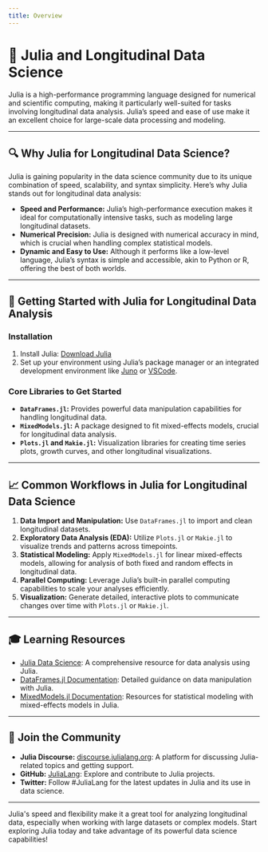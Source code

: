 ```yaml
---
title: Overview
---
```


# 🦈 **Julia and Longitudinal Data Science**

Julia is a high-performance programming language designed for numerical and scientific computing, making it particularly well-suited for tasks involving longitudinal data analysis. Julia’s speed and ease of use make it an excellent choice for large-scale data processing and modeling.

---

## 🔍 **Why Julia for Longitudinal Data Science?**

Julia is gaining popularity in the data science community due to its unique combination of speed, scalability, and syntax simplicity. Here’s why Julia stands out for longitudinal data analysis:

- **Speed and Performance:** Julia’s high-performance execution makes it ideal for computationally intensive tasks, such as modeling large longitudinal datasets.
- **Numerical Precision:** Julia is designed with numerical accuracy in mind, which is crucial when handling complex statistical models.
- **Dynamic and Easy to Use:** Although it performs like a low-level language, Julia’s syntax is simple and accessible, akin to Python or R, offering the best of both worlds.

---

## 🚀 **Getting Started with Julia for Longitudinal Data Analysis**

### Installation

1. Install Julia: [Download Julia](https://julialang.org/downloads/)
2. Set up your environment using Julia’s package manager or an integrated development environment like [Juno](https://junolab.org/) or [VSCode](https://www.julia-vscode.org/).

### Core Libraries to Get Started

- **`DataFrames.jl`:** Provides powerful data manipulation capabilities for handling longitudinal data.
- **`MixedModels.jl`:** A package designed to fit mixed-effects models, crucial for longitudinal data analysis.
- **`Plots.jl` and `Makie.jl`:** Visualization libraries for creating time series plots, growth curves, and other longitudinal visualizations.

---

## 📈 **Common Workflows in Julia for Longitudinal Data Science**

1. **Data Import and Manipulation:** Use `DataFrames.jl` to import and clean longitudinal datasets.
2. **Exploratory Data Analysis (EDA):** Utilize `Plots.jl` or `Makie.jl` to visualize trends and patterns across timepoints.
3. **Statistical Modeling:** Apply `MixedModels.jl` for linear mixed-effects models, allowing for analysis of both fixed and random effects in longitudinal data.
4. **Parallel Computing:** Leverage Julia’s built-in parallel computing capabilities to scale your analyses efficiently.
5. **Visualization:** Generate detailed, interactive plots to communicate changes over time with `Plots.jl` or `Makie.jl`.

---

## 🎓 **Learning Resources**

- [Julia Data Science](https://juliadatascience.io/): A comprehensive resource for data analysis using Julia.
- [DataFrames.jl Documentation](https://dataframes.juliadata.org/stable/): Detailed guidance on data manipulation with Julia.
- [MixedModels.jl Documentation](https://juliastats.org/MixedModels.jl/stable/): Resources for statistical modeling with mixed-effects models in Julia.

---

## 💬 **Join the Community**

- **Julia Discourse:** [discourse.julialang.org](https://discourse.julialang.org/): A platform for discussing Julia-related topics and getting support.
- **GitHub:** [JuliaLang](https://github.com/JuliaLang): Explore and contribute to Julia projects.
- **Twitter:** Follow #JuliaLang for the latest updates in Julia and its use in data science.

---

Julia's speed and flexibility make it a great tool for analyzing longitudinal data, especially when working with large datasets or complex models. Start exploring Julia today and take advantage of its powerful data science capabilities!